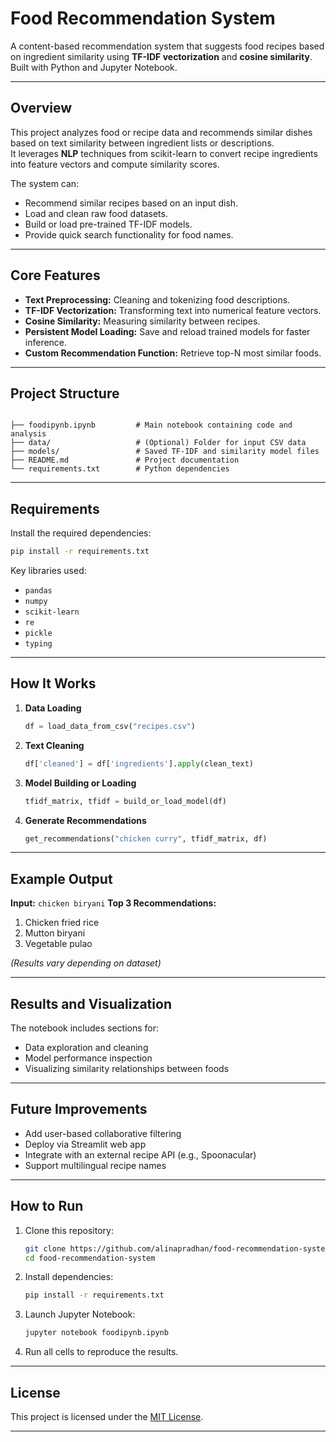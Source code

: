 
# Food Recommendation System

A content-based recommendation system that suggests food recipes based on ingredient similarity using **TF-IDF vectorization** and **cosine similarity**.  
Built with Python and Jupyter Notebook.

---

## Overview

This project analyzes food or recipe data and recommends similar dishes based on text similarity between ingredient lists or descriptions.  
It leverages **NLP** techniques from scikit-learn to convert recipe ingredients into feature vectors and compute similarity scores.

The system can:
- Recommend similar recipes based on an input dish.
- Load and clean raw food datasets.
- Build or load pre-trained TF-IDF models.
- Provide quick search functionality for food names.

---

## Core Features

- **Text Preprocessing:** Cleaning and tokenizing food descriptions.
- **TF-IDF Vectorization:** Transforming text into numerical feature vectors.
- **Cosine Similarity:** Measuring similarity between recipes.
- **Persistent Model Loading:** Save and reload trained models for faster inference.
- **Custom Recommendation Function:** Retrieve top-N most similar foods.

---

##  Project Structure

```

├── foodipynb.ipynb         # Main notebook containing code and analysis
├── data/                   # (Optional) Folder for input CSV data
├── models/                 # Saved TF-IDF and similarity model files
├── README.md               # Project documentation
└── requirements.txt        # Python dependencies

````

---

##  Requirements

Install the required dependencies:

```bash
pip install -r requirements.txt
````

Key libraries used:

* `pandas`
* `numpy`
* `scikit-learn`
* `re`
* `pickle`
* `typing`

---

##  How It Works

1. **Data Loading**

   ```python
   df = load_data_from_csv("recipes.csv")
   ```
2. **Text Cleaning**

   ```python
   df['cleaned'] = df['ingredients'].apply(clean_text)
   ```
3. **Model Building or Loading**

   ```python
   tfidf_matrix, tfidf = build_or_load_model(df)
   ```
4. **Generate Recommendations**

   ```python
   get_recommendations("chicken curry", tfidf_matrix, df)
   ```

---

## Example Output

**Input:** `chicken biryani`
**Top 3 Recommendations:**

1. Chicken fried rice
2. Mutton biryani
3. Vegetable pulao

*(Results vary depending on dataset)*

---

##  Results and Visualization

The notebook includes sections for:

* Data exploration and cleaning
* Model performance inspection
* Visualizing similarity relationships between foods

---

## Future Improvements

* Add user-based collaborative filtering
* Deploy via Streamlit web app
* Integrate with an external recipe API (e.g., Spoonacular)
* Support multilingual recipe names

---

##  How to Run

1. Clone this repository:

   ```bash
   git clone https://github.com/alinapradhan/food-recommendation-system.git
   cd food-recommendation-system
   ```

2. Install dependencies:

   ```bash
   pip install -r requirements.txt
   ```

3. Launch Jupyter Notebook:

   ```bash
   jupyter notebook foodipynb.ipynb
   ```

4. Run all cells to reproduce the results.

---

##  License

This project is licensed under the [MIT License](LICENSE).

---


